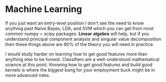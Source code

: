 # Machine Learning

If you just want an entry-level position I don't see the need to know anything past Naive Bayes, LDA, and SVM which you can get from most common numpy + scipy packages. **Linear algebra** will help, but if you understand principal component analysis and singular value decomposition then these things above are 80% of the theory you will need in practice.

I would study harder on learning how to get good features more than anything else to be honest. Classifiers are a well-understood mathematical science at this point. Knowing how to get good features and build good kernels is where the biggest bang for your employment buck might be in more advanced roles.

